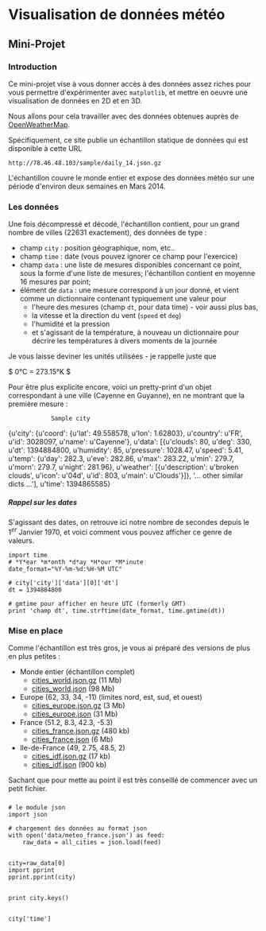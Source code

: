 
# Visualisation de données météo

## Mini-Projet

### Introduction

Ce mini-projet vise à vous donner accès à des données assez riches pour vous
permettre d'expérimenter avec `matplotlib`, et mettre en oeuvre une
visualisation de données en 2D et en 3D.

Nous allons pour cela travailler avec des données obtenues auprès de
[OpenWeatherMap](https://openweathermap.desk.com).

Spécifiquement, ce site publie un échantillon statique de données qui est
disponible à cette URL

    http://78.46.48.103/sample/daily_14.json.gz

L'échantillon couvre le monde entier et expose des données météo sur une période
d'environ deux semaines en Mars 2014.

### Les données

Une fois décompressé et décodé, l'échantillon contient, pour un grand nombre de
villes (22631 exactement), des données de type&nbsp;:
 * champ `city` : position géographique, nom, etc..
 * champ `time` : date (vous pouvez ignorer ce champ pour l'exercice)
 * champ `data` : une liste de mesures disponibles concernant ce point, sous la
forme d'une liste de mesures; l'échantillon contient en moyenne 16 mesures par
point;
 * élément de `data` : une mesure correspond à un jour donné, et vient comme un
dictionnaire contenant typiquement une valeur pour
   * l'heure des mesures (champ `dt`, pour data time) - voir aussi plus bas,
   * la vitesse et la direction du vent (`speed` et `deg`)
   * l'humidité et la pression
   * et s'agissant de la température, à nouveau un dictionnaire pour décrire les
températures à divers moments de la journée

Je vous laisse deviner les unités utilisées - je rappelle juste que

$ 0°C = 273.15°K $


Pour être plus explicite encore, voici un pretty-print d'un objet correspondant
à une ville (Cayenne en Guyanne), en ne montrant que la première mesure&nbsp;:

                Sample city
{u'city': {u'coord': {u'lat': 49.558578, u'lon': 1.62803},
           u'country': u'FR',
           u'id': 3028097,
           u'name': u'Cayenne'},
 u'data': [{u'clouds': 80,
            u'deg': 330,
            u'dt': 1394884800,
            u'humidity': 85,
            u'pressure': 1028.47,
            u'speed': 5.41,
            u'temp': {u'day': 282.3,
                      u'eve': 282.86,
                      u'max': 283.22,
                      u'min': 279.7,
                      u'morn': 279.7,
                      u'night': 281.96},
            u'weather': [{u'description': u'broken clouds',
                          u'icon': u'04d',
                          u'id': 803,
                          u'main': u'Clouds'}]},
           '... other similar dicts ...'],
 u'time': 1394865585}
                
##### Rappel sur les dates

S'agissant des dates, on retrouve ici notre nombre de secondes depuis le
$1^{er}$ Janvier 1970, et voici comment vous pouvez afficher ce genre de
valeurs.


    import time
    # *Y*ear *m*onth *d*ay *H*our *M*inute
    date_format="%Y-%m-%d:%H-%M UTC"
    
    # city['city']['data'][0]['dt']
    dt = 1394884800
    
    # gmtime pour afficher en heure UTC (formerly GMT)
    print 'champ dt', time.strftime(date_format, time.gmtime(dt))


### Mise en place

Comme l'échantillon est très gros, je vous ai préparé des versions de plus en
plus petites&nbsp;:

 * Monde entier (échantillon complet)
   * [cities_world.json.gz](data/cities_world.json.gz) (11 Mb)
   * [cities_world.json](data/cities_world.json) (98 Mb)
 * Europe (62, 33, 34, -11) (limites nord, est, sud, et ouest)
   * [cities_europe.json.gz](data/cities_europe.json.gz) (3 Mb)
   * [cities_europe.json](data/cities_europe.json) (31 Mb)
 * France (51.2, 8.3, 42.3, -5.3)
   * [cities_france.json.gz](data/cities_france.json.gz) (480 kb)
   * [cities_france.json](data/cities_france.json) (6 Mb)
 * Ile-de-France (49, 2.75, 48.5, 2)
   * [cities_idf.json.gz](data/cities_idf.json.gz) (17 kb)
   * [cities_idf.json](data/cities_idf.json) (900 kb)

Sachant que pour mette au point il est très conseillé de commencer avec un petit
fichier.

##### 


    # le module json
    import json
    
    # chargement des données au format json
    with open('data/meteo_france.json') as feed:
        raw_data = all_cities = json.load(feed)


    city=raw_data[0]
    import pprint
    pprint.pprint(city)


    print city.keys()


    city['time']

                
                